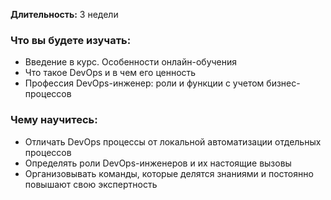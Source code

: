 **Длительность:** 3 недели

### Что вы будете изучать:
- Введение в курс. Особенности онлайн-обучения  
- Что такое DevOps и в чем его ценность  
- Профессия DevOps-инженер: роли и функции с учетом бизнес-процессов  

### Чему научитесь:
- Отличать DevOps процессы от локальной автоматизации отдельных процессов  
- Определять роли DevOps-инженеров и их настоящие вызовы  
- Организовывать команды, которые делятся знаниями и постоянно повышают свою экспертность  
